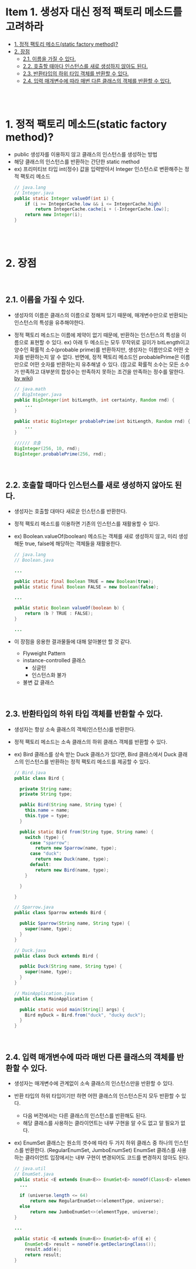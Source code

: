 # Item 1. 생성자 대신 정적 팩토리 메소드를 고려하라

- [1. 정적 팩토리 메소드(static factory method)?](#1-정적-팩토리-메소드static-factory-method)
- [2. 장점](#2-장점)
  - [2.1. 이름을 가질 수 있다.](#21-이름을-가질-수-있다)
  - [2.2. 호출할 때마다 인스턴스를 새로 생성하지 않아도 된다.](#22-호출할-때마다-인스턴스를-새로-생성하지-않아도-된다)
  - [2.3. 반환타입의 하위 타입 객체를 반환할 수 있다.](#23-반환타입의-하위-타입-객체를-반환할-수-있다)
  - [2.4. 입력 매개변수에 따라 매번 다른 클래스의 객체를 반환할 수 있다.](#24-입력-매개변수에-따라-매번-다른-클래스의-객체를-반환할-수-있다)

<br><br>

# 1. 정적 팩토리 메소드(static factory method)?

- public 생성자를 이용하지 않고 클래스의 인스턴스를 생성하는 방법
- 해당 클래스의 인스턴스를 반환하는 간단한 static method
- ex) 프리미티브 타입 int(정수) 값을 입력받아서 Integer 인스턴스로 변환해주는 정적 팩토리 메소드
  ```java
  // java.lang
  // Integer.java
  public static Integer valueOf(int i) {
      if (i >= IntegerCache.low && i <= IntegerCache.high)
          return IntegerCache.cache[i + (-IntegerCache.low)];
      return new Integer(i);
  }
  ```

<br><br>

# 2. 장점

<br>

## 2.1. 이름을 가질 수 있다.

- 생성자의 이름은 클래스의 이름으로 정해져 있기 때문에, 매개변수만으로 반환되는 인스턴스의 특성을 유추해야한다.
- 정적 팩토리 메소드는 이름에 제약이 없기 때문에, 반환하는 인스턴스의 특성을 이름으로 표현할 수 있다.
  ex) 아래 두 메소드는 모두 무작위로 길이가 bitLength이고 양수인 확률적 소수(probable prime)를 반환하지만, 생성자는 이름만으로 어떤 숫자를 반환하는지 알 수 없다. 반면에, 정적 팩토리 메소드인 probablePrime은 이름만으로 어떤 숫자를 반환하는지 유추해낼 수 있다.
  (참고로 확률적 소수는 모든 소수가 만족하고 대부분의 합성수는 만족하지 못하는 조건을 만족하는 정수를 말한다. [by wiki](https://en.wikipedia.org/wiki/Probable_prime))

  ```java
  // java.math
  // BigInteger.java
  public BigInteger(int bitLength, int certainty, Random rnd) {
      ...
  }

  public static BigInteger probablePrime(int bitLength, Random rnd) {
      ...
  }

  ////// 호출
  BigInteger(256, 10, rnd);
  BigInteger.probablePrime(256, rnd);
  ```

<br>

## 2.2. 호출할 때마다 인스턴스를 새로 생성하지 않아도 된다.

- 생성자는 호출할 대마다 새로운 인스턴스를 반환한다.
- 정적 팩토리 메소드를 이용하면 기존의 인스턴스를 재활용할 수 있다.
- ex) Boolean.valueOf(boolean) 메소드는 객체를 새로 생성하지 않고, 미리 생성해둔 true, false에 해당하는 객체들을 재활용한다.

  ```java
  // java.lang
  // Boolean.java

  ...

  public static final Boolean TRUE = new Boolean(true);
  public static final Boolean FALSE = new Boolean(false);

  ...

  public static Boolean valueOf(boolean b) {
      return (b ? TRUE : FALSE);
  }

  ...
  ```

- 이 장점을 응용한 결과물들에 대해 알아볼만 할 것 같다.
  - Flyweight Pattern
  - instance-controlled 클래스
    - 싱글턴
    - 인스턴스화 불가
  - 불변 값 클래스

<br>

## 2.3. 반환타입의 하위 타입 객체를 반환할 수 있다.

- 생성자는 항상 소속 클래스의 객체(인스턴스)를 반환한다.
- 정적 팩토리 메소드는 소속 클래스의 하위 클래스 객체를 반환할 수 있다.
- ex) Bird 클래스를 상속 받는 Duck 클래스가 있다면, Bird 클래스에서 Duck 클래스의 인스턴스를 반환하는 정적 팩토리 메소드를 제공할 수 있다.

  ```java
  // Bird.java
  public class Bird {

    private String name;
  	private String type;

    public Bird(String name, String type) {
      this.name = name;
      this.type = type;
    }

    public static Bird from(String type, String name) {
      switch (type) {
        case "sparrow":
          return new Sparrow(name, type);
        case "duck":
          return new Duck(name, type);
        default:
          return new Bird(name, type);
      }

    }

  }

  // Sparrow.java
  public class Sparrow extends Bird {

    public Sparrow(String name, String type) {
      super(name, type);
    }
  }

  // Duck.java
  public class Duck extends Bird {

    public Duck(String name, String type) {
      super(name, type);
    }
  }

  // MainApplication.java
  public class MainApplication {

    public static void main(String[] args) {
      Bird myDuck = Bird.from("duck", "ducky duck");
    }
  }
  ```

<br>

## 2.4. 입력 매개변수에 따라 매번 다른 클래스의 객체를 반환할 수 있다.

- 생성자는 매개변수에 관계없이 소속 클래스의 인스턴스만을 반환할 수 있다.
- 반환 타입의 하위 타입이기만 하면 어떤 클래스의 인스턴스든지 모두 반환할 수 있다.
  - 다음 버전에서는 다른 클래스의 인스턴스를 반환해도 된다.
  - 해당 클래스를 사용하는 클라이언트는 내부 구현을 알 수도 없고 알 필요가 없다.
- ex) EnumSet 클래스는 원소의 갯수에 따라 두 가지 하위 클래스 중 하나의 인스턴스를 반환한다. (RegularEnumSet, JumboEnumSet)
  EnumSet 클래스를 사용하는 클라이언트 입장에서는 내부 구현이 변경되어도 코드를 변경하지 않아도 된다.

  ```java
  // java.util
  // EnumSet.java
  public static <E extends Enum<E>> EnumSet<E> noneOf(Class<E> elementType) {
    ...

    if (universe.length <= 64)
        return new RegularEnumSet<>(elementType, universe);
    else
        return new JumboEnumSet<>(elementType, universe);
  }

  ...

  public static <E extends Enum<E>> EnumSet<E> of(E e) {
      EnumSet<E> result = noneOf(e.getDeclaringClass());
      result.add(e);
      return result;
  }
  ```
